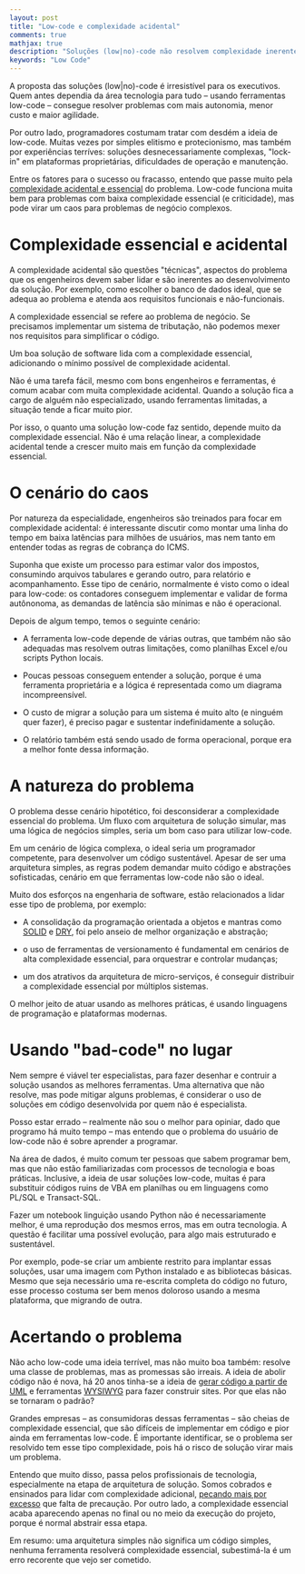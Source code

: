 ```yaml
---
layout: post
title: "Low-code e complexidade acidental"
comments: true
mathjax: true
description: "Soluções (low|no)-code não resolvem complexidade inerente"
keywords: "Low Code"
---
```


A proposta das soluções \(low\|no\)-code é irresistível para os executivos. Quem antes dependia da área tecnologia para tudo – usando ferramentas low-code – consegue resolver problemas com mais autonomia, menor custo e maior agilidade.

Por outro lado, programadores costumam tratar com desdém a ideia de low-code. Muitas vezes por simples elitismo e protecionismo, mas também por experiências terríves: soluções desnecessariamente complexas, "lock-in" em plataformas proprietárias, dificuldades de operação e manutenção.

Entre os fatores para o sucesso ou fracasso, entendo que passe muito pela [complexidade acidental e essencial](https://en.wikipedia.org/wiki/No_Silver_Bullet) do problema. Low-code funciona muita bem para problemas com baixa complexidade essencial (e criticidade), mas pode virar um caos para problemas de negócio complexos.

# Complexidade essencial e acidental

A complexidade acidental são questões "técnicas", aspectos do problema que os engenheiros devem saber lidar e são inerentes ao desenvolvimento da solução. Por exemplo, como escolher o banco de dados ideal, que se adequa ao problema e atenda aos requisitos funcionais e não-funcionais.

A complexidade essencial se refere ao problema de negócio. Se precisamos implementar um sistema de tributação, não podemos mexer nos requisitos para simplificar o código.

Um boa solução de software lida com a complexidade essencial, adicionando o mínimo possível de complexidade acidental. 

Não é uma tarefa fácil, mesmo com bons engenheiros e ferramentas, é comum acabar com muita complexidade acidental. Quando a solução fica a cargo de alguém não especializado, usando ferramentas limitadas, a situação tende a ficar muito pior.

Por isso, o quanto uma solução low-code faz sentido, depende muito da complexidade essencial. Não é uma relação linear, a complexidade acidental tende a crescer muito mais em função da complexidade essencial.

# O cenário do caos

Por natureza da especialidade, engenheiros são treinados para focar em complexidade acidental: é interessante discutir como montar uma linha do tempo em baixa latências para milhões de usuários, mas nem tanto em entender todas as regras de cobrança do ICMS.

Suponha que existe um processo para estimar valor dos impostos, consumindo arquivos tabulares e gerando outro, para relatório e acompanhamento. Esse tipo de cenário, normalmente é visto como o ideal para low-code: os contadores conseguem implementar e validar de forma autônonoma, as demandas de latência são mínimas e não é operacional.

Depois de algum tempo, temos o seguinte cenário:

* A ferramenta low-code depende de várias outras, que também não são adequadas mas resolvem outras limitações, como planilhas Excel e/ou scripts Python locais.

* Poucas pessoas conseguem entender a solução, porque é uma ferramenta proprietária e a lógica é representada como um diagrama incompreensível.

* O custo de migrar a solução para um sistema é muito alto (e ninguém quer fazer), é preciso pagar e sustentar indefinidamente a solução.

* O relatório também está sendo usado de forma operacional, porque era a melhor fonte dessa informação.

# A natureza do problema

O problema desse cenário hipotético, foi desconsiderar a complexidade essencial do problema. Um fluxo com arquitetura de solução simular, mas uma lógica de negócios simples, seria um bom caso para utilizar low-code.

Em um cenário de lógica complexa, o ideal seria um programador competente, para desenvolver um código sustentável. Apesar de ser uma arquitetura simples, as regras podem demandar muito código e abstrações sofisticadas, cenário em que ferramentas low-code não são o ideal.

Muito dos esforços na engenharia de software, estão relacionados a lidar esse tipo de problema, por exemplo:

* A consolidação da programação orientada a objetos e mantras como [SOLID](https://en.wikipedia.org/wiki/SOLID) e [DRY](https://en.wikipedia.org/wiki/Don%27t_repeat_yourself), foi pelo anseio de melhor organização e abstração;

* o uso de ferramentas de versionamento é fundamental em cenários de alta complexidade essencial, para orquestrar e controlar mudanças;

* um dos atrativos da arquitetura de micro-serviços, é conseguir distribuir a complexidade essencial por múltiplos sistemas.

O melhor jeito de atuar usando as melhores práticas, é usando linguagens de programação e plataformas modernas. 

# Usando "bad-code" no lugar

Nem sempre é viável ter especialistas, para fazer desenhar e contruir a solução usandos as melhores ferramentas. Uma alternativa que não resolve, mas pode mitigar alguns problemas, é considerar o uso de soluções em código desenvolvida por quem não é especialista.

Posso estar errado – realmente não sou o melhor para opiniar, dado que programo há muito tempo – mas entendo que o problema do usuário de low-code não é sobre aprender a programar.

Na área de dados, é muito comum ter pessoas que sabem programar bem, mas que não estão familiarizadas com processos de tecnologia e boas práticas. Inclusive, a ideia de usar soluções low-code, muitas é para substituir códigos ruins de VBA em planilhas ou em linguagens como PL/SQL e Transact-SQL. 

Fazer um notebook linguição usando Python não é necessariamente melhor, é uma reprodução dos mesmos erros, mas em outra tecnologia. A questão é facilitar uma possível evolução, para algo mais estruturado e sustentável.

Por exemplo, pode-se criar um ambiente restrito para implantar essas soluções, usar uma imagem com Python instalado e as bibliotecas básicas. Mesmo que seja necessário uma re-escrita completa do código no futuro, esse processo costuma ser bem menos doloroso usando a mesma plataforma, que migrando de outra.

# Acertando o problema

Não acho low-code uma ideia terrível, mas não muito boa também: resolve uma classe de problemas, mas as promessas são irreais. A ideia  de abolir código não é nova, há 20 anos tinha-se a ideia de [gerar código a partir de UML](https://en.wikipedia.org/wiki/Rational_Software_Modeler) e ferramentas [WYSIWYG](https://en.wikipedia.org/wiki/WYSIWYG) para fazer construir sites. Por que elas não se tornaram o padrão?

Grandes empresas – as consumidoras dessas ferramentas – são cheias de complexidade essencial, que são difíceis de implementar em código e pior ainda em ferramentas low-code. É importante identificar, se o problema ser resolvido tem esse tipo complexidade, pois há o risco de solução virar mais um problema.

Entendo que muito disso, passa pelos profissionais de tecnologia, especialmente na etapa de arquitetura de solução. Somos cobrados e ensinados para lidar com complexidade adicional, [pecando mais por excesso](https://blog.bradfieldcs.com/you-are-not-google-84912cf44afb?gi=7cf9084614af) que falta de precaução. Por outro lado, a complexidade essencial acaba aparecendo apenas no final ou no meio da execução do projeto, porque é normal abstrair essa etapa.

Em resumo: uma arquitetura simples não significa um código simples, nenhuma ferramenta resolverá complexidade essencial, subestimá-la é um erro recorente que vejo ser cometido.